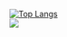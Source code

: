 
[![Top Langs](https://github-readme-stats.vercel.app/api/top-langs/?username=Madeean&layout=compact)](https://github.com/anuraghazra/github-readme-stats)
<br/>
![](https://komarev.com/ghpvc/?username=Madeean&color=blueviolet)
